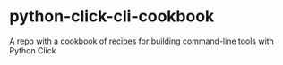 # python-click-cli-cookbook
A repo with a cookbook of recipes for building command-line tools with Python Click
